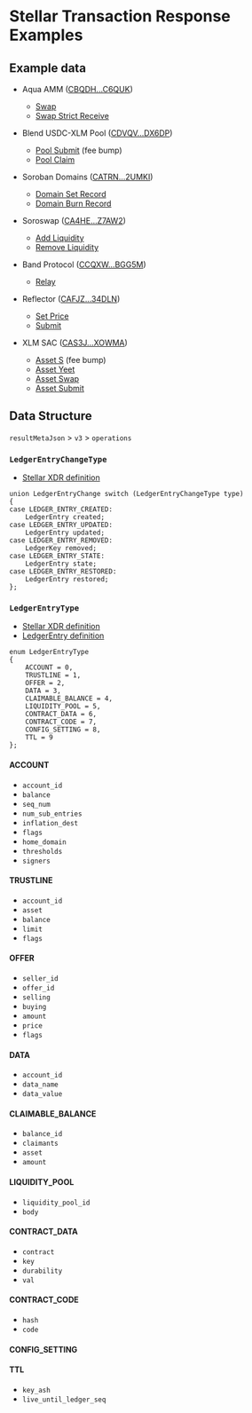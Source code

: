 # Stellar Transaction Response Examples

## Example data

- Aqua AMM ([CBQDH…C6QUK](https://stellar.expert/explorer/public/contract/CBQDHNBFBZYE4MKPWBSJOPIYLW4SFSXAXUTSXJN76GNKYVYPCKWC6QUK))
  - [Swap](./data/swap.json)
  - [Swap Strict Receive](./data/swap-strict-receive.json)

- Blend USDC-XLM Pool ([CDVQV…DX6DP](https://stellar.expert/explorer/public/contract/CDVQVKOY2YSXS2IC7KN6MNASSHPAO7UN2UR2ON4OI2SKMFJNVAMDX6DP))
  - [Pool Submit](./data/pool-submit.json) (fee bump)
  - [Pool Claim](./data/pool-claim.json)

- Soroban Domains ([CATRN…2UMKI](https://stellar.expert/explorer/public/contract/CATRNPHYKNXAPNLHEYH55REB6YSAJLGCPA4YM6L3WUKSZOPI77M2UMKI))
    - [Domain Set Record](./data/domain-set-record.json)
    - [Domain Burn Record](./data/domain-burn-record.json)

- Soroswap ([CA4HE…Z7AW2](https://stellar.expert/explorer/public/contract/CA4HEQTL2WPEUYKYKCDOHCDNIV4QHNJ7EL4J4NQ6VADP7SYHVRYZ7AW2))
    - [Add Liquidity](./data/liquidity-add.json)
    - [Remove Liquidity](./data/liquidity-remove.json)

- Band Protocol ([CCQXW…BGG5M](https://stellar.expert/explorer/public/contract/CCQXWMZVM3KRTXTUPTN53YHL272QGKF32L7XEDNZ2S6OSUFK3NFBGG5M))
    - [Relay](./data/relay.json)

- Reflector ([CAFJZ…34DLN](https://stellar.expert/explorer/public/contract/CAFJZQWSED6YAWZU3GWRTOCNPPCGBN32L7QV43XX5LZLFTK6JLN34DLN))
    - [Set Price](./data/reflector-set-price.json)
    - [Submit](./data/reflector-submit.json)

- XLM SAC ([CAS3J…XOWMA](https://stellar.expert/explorer/public/contract/CAS3J7GYLGXMF6TDJBBYYSE3HQ6BBSMLNUQ34T6TZMYMW2EVH34XOWMA))
    - [Asset S](data/asset-s.json) (fee bump)
    - [Asset Yeet](./data/asset-yeet.json)
    - [Asset Swap](./data/asset-swap.json)
    - [Asset Submit](./data/asset-submit.json)

## Data Structure

`resultMetaJson` > `v3` > `operations`

### `LedgerEntryChangeType`

- [Stellar XDR definition](https://github.com/stellar/stellar-xdr/blob/4b7a2ef7931ab2ca2499be68d849f38190b443ca/Stellar-ledger.x#L328:L340)

```
union LedgerEntryChange switch (LedgerEntryChangeType type)
{
case LEDGER_ENTRY_CREATED:
    LedgerEntry created;
case LEDGER_ENTRY_UPDATED:
    LedgerEntry updated;
case LEDGER_ENTRY_REMOVED:
    LedgerKey removed;
case LEDGER_ENTRY_STATE:
    LedgerEntry state;
case LEDGER_ENTRY_RESTORED:
    LedgerEntry restored;
};
```  
### `LedgerEntryType`

- [Stellar XDR definition](https://github.com/stellar/stellar-xdr/blob/4b7a2ef7931ab2ca2499be68d849f38190b443ca/Stellar-ledger-entries.x#L92:L104)
- [LedgerEntry definition](https://github.com/stellar/stellar-xdr/blob/4b7a2ef7931ab2ca2499be68d849f38190b443ca/Stellar-ledger-entries.x#L548:L586)

```
enum LedgerEntryType
{
    ACCOUNT = 0,
    TRUSTLINE = 1,
    OFFER = 2,
    DATA = 3,
    CLAIMABLE_BALANCE = 4,
    LIQUIDITY_POOL = 5,
    CONTRACT_DATA = 6,
    CONTRACT_CODE = 7,
    CONFIG_SETTING = 8,
    TTL = 9
};
```

#### ACCOUNT

- `account_id`
- `balance`
- `seq_num`
- `num_sub_entries`
- `inflation_dest`
- `flags`
- `home_domain`
- `thresholds`
- `signers`

#### TRUSTLINE

- `account_id`
- `asset`
- `balance`
- `limit`
- `flags`

#### OFFER
- `seller_id`
- `offer_id`
- `selling`
- `buying`
- `amount`
- `price`
- `flags`

#### DATA

- `account_id`
- `data_name`
- `data_value`

#### CLAIMABLE_BALANCE

- `balance_id`
- `claimants`
- `asset`
- `amount`

#### LIQUIDITY_POOL

- `liquidity_pool_id`
- `body`

#### CONTRACT_DATA

- `contract`
- `key`
- `durability`
- `val`

#### CONTRACT_CODE

- `hash`
- `code`

#### CONFIG_SETTING

#### TTL

- `key_ash`
- `live_until_ledger_seq`
